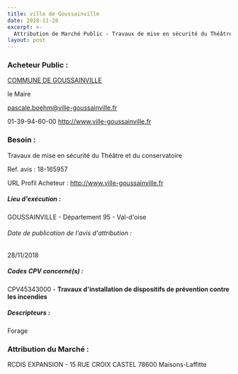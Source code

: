 ```yaml
---
title: ville de Goussainville
date: 2018-11-28
excerpt: >-
  Attribution de Marché Public - Travaux de mise en sécurité du Théâtre et du conservatoire
layout: post
---
```


### Acheteur Public : 
<a href="/acheteur-33/siren-219502804"> COMMUNE DE GOUSSAINVILLE</a><br/>

le Maire

pascale.boehm@ville-goussainville.fr

01-39-94-60-00
http://www.ville-goussainville.fr
### Besoin :

Travaux de mise en sécurité du Théâtre et du conservatoire

Ref. avis : 18-165957

URL Profil Acheteur : http://www.ville-goussainville.fr

##### Lieu d'exécution :

GOUSSAINVILLE - Département 95 - Val-d'oise

###### Date de publication de l'avis d'attribution : 
28/11/2018

##### Codes CPV concerné(s) :
CPV45343000 - **Travaux d'installation de dispositifs de prévention contre les incendies** <br/>

##### Descripteurs :
Forage <br/>

### Attribution du Marché :
RCDIS EXPANSION - 15 RUE CROIX CASTEL 78600 Maisons-Laffitte <br/>
